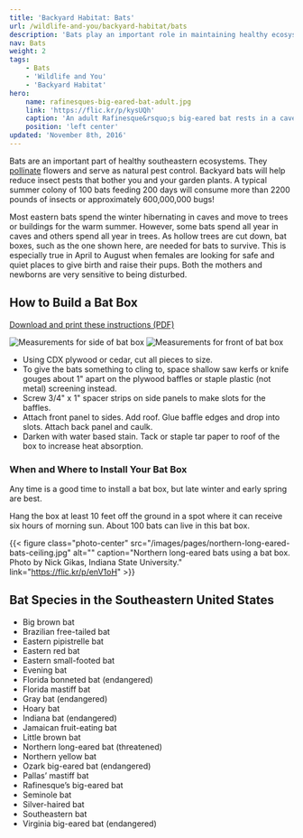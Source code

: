 ```yaml
---
title: 'Backyard Habitat: Bats'
url: /wildlife-and-you/backyard-habitat/bats
description: 'Bats play an important role in maintaining healthy ecosystems. You can make a difference by providing homes for bats in your backyard. They will even help reduce insect pests that bother you and your garden plants!'
nav: Bats
weight: 2
tags:
    - Bats
    - 'Wildlife and You'
    - 'Backyard Habitat'
hero:
    name: rafinesques-big-eared-bat-adult.jpg
    link: 'https://flic.kr/p/kysUQh'
    caption: 'An adult Rafinesque&rsquo;s big-eared bat rests in a cave. Photo by the Forest Service.'
    position: 'left center'
updated: 'November 8th, 2016'
---
```


Bats are an important part of healthy southeastern ecosystems. They [pollinate](https://www.fws.gov/Pollinators/) flowers and serve as natural pest control. Backyard bats will help reduce insect pests that bother you and your garden plants. A typical summer colony of 100 bats feeding 200 days will consume more than 2200 pounds of insects or approximately 600,000,000 bugs!

Most eastern bats spend the winter hibernating in caves and move to trees or buildings for the warm summer. However, some bats spend all year in caves and others spend all year in trees. As hollow trees are cut down, bat boxes, such as the one shown here, are needed for bats to survive. This is especially true in April to August when females are looking for safe and quiet places to give birth and raise their pups. Both the mothers and newborns are very sensitive to being disturbed.

## How to Build a Bat Box
[Download and print these instructions (PDF)](/pdf/beneficial-bats-backyard-habitat-for-wildlife.pdf)

<div class="side-by-side">
  <img src="/images/pages/bat-box-left.jpg" alt="Measurements for side of bat box" />
  <img src="/images/pages/bat-box-front.jpg" alt="Measurements for front of bat box" />
</div>

- Using CDX plywood or cedar, cut all pieces to size.
- To give the bats something to cling to, space shallow saw kerfs or knife gouges about 1" apart on the plywood baffles or staple plastic (not metal) screening instead.
- Screw 3/4" x 1" spacer strips on side panels to make slots for the baffles.
- Attach front panel to sides. Add roof. Glue baffle edges and drop into slots. Attach back panel and caulk.
- Darken with water based stain. Tack or staple tar paper to roof of the box to increase heat absorption.

### When and Where to Install Your Bat Box

Any time is a good time to install a bat box, but late winter and early spring are best.

Hang the box at least 10 feet off the ground in a spot where it can receive six hours of morning sun. About 100 bats can live in this bat box.

{{< figure class="photo-center" src="/images/pages/northern-long-eared-bats-ceiling.jpg" alt="" caption="Northern long-eared bats using a bat box. Photo by Nick Gikas, Indiana State University." link="https://flic.kr/p/enV1oH" >}}

## Bat Species in the Southeastern United States
- Big brown bat
- Brazilian free-tailed bat
- Eastern pipistrelle bat
- Eastern red bat
- Eastern small-footed bat
- Evening bat
- Florida bonneted bat (endangered)
- Florida mastiff bat
- Gray bat (endangered)
- Hoary bat
- Indiana bat (endangered)
- Jamaican fruit-eating bat
- Little brown bat
- Northern long-eared bat (threatened)
- Northern yellow bat
- Ozark big-eared bat (endangered)
- Pallas’ mastiff bat
- Rafinesque’s big-eared bat
- Seminole bat
- Silver-haired bat
- Southeastern bat
- Virginia big-eared bat (endangered)
